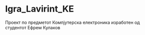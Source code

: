 # Igra_Lavirint_KE
Проект по предметот Компјутерска електроника изработен од студентот Ефрем Кулаков
